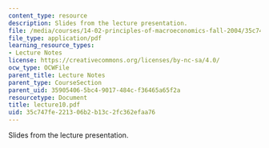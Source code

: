```yaml
---
content_type: resource
description: Slides from the lecture presentation.
file: /media/courses/14-02-principles-of-macroeconomics-fall-2004/35c747fe221306b2b13c2fc362efaa76_lecture10.pdf
file_type: application/pdf
learning_resource_types:
- Lecture Notes
license: https://creativecommons.org/licenses/by-nc-sa/4.0/
ocw_type: OCWFile
parent_title: Lecture Notes
parent_type: CourseSection
parent_uid: 35905406-5bc4-9017-484c-f36465a65f2a
resourcetype: Document
title: lecture10.pdf
uid: 35c747fe-2213-06b2-b13c-2fc362efaa76
---
```

Slides from the lecture presentation.